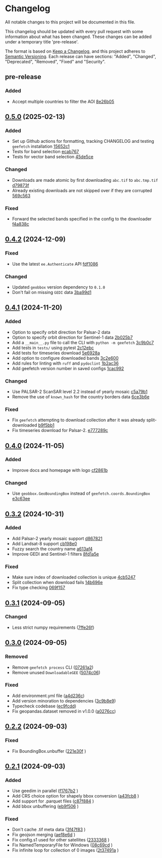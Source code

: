 # Changelog

All notable changes to this project will be documented in this file.

This changelog should be updated with every pull request with some information about what has been changed. These changes can be added under a temporary title 'pre-release'.

The format is based on [Keep a Changelog](https://keepachangelog.com/en/1.1.0/),
and this project adheres to [Semantic Versioning](https://semver.org/spec/v2.0.0.html).
Each release can have sections: "Added", "Changed", "Deprecated", "Removed", "Fixed" and "Security".

## pre-release

### Added

- Accept multiple countries to filter the AOI [8e26b05](https://github.com/gbelouze/geefetch/commit/8e26b057059fca2a7e670eb1a873c19932baa0e9)

## [0.5.0](https://github.com/gbelouze/geefetch/compare/v0.5.0...v0.4.2) (2025-02-13)

### Added

- Set up Github actions for formatting, tracking CHANGELOG and testing `geefetch` installation [15652c1](https://github.com/gbelouze/geefetch/commit/15652c1c6bb4ac4415cd23c76437510824addb9c)
- Tests for band selection [ecab767](https://github.com/gbelouze/geefetch/commit/ecab767270f446c11e72a73d79fe68f2db1791dc)
- Tests for vector band selection [45de5ce](https://github.com/gbelouze/geefetch/commit/45de5ce0b7781950a3750795b25f7c56c7cd0a4e)

### Changed

- Downloads are made atomic by first downloading `abc.tif` to `abc.tmp.tif` [d79873f](https://github.com/gbelouze/geefetch/commit/d79873fe5932d7f291673f6da2c3cd55950bfa4e)
- Already existing downloads are not skipped over if they are corrupted [569c563](https://github.com/gbelouze/geefetch/commit/569c563692d4d6880122ace47f5e81c0af36885a)

### Fixed

- Forward the selected bands specified in the config to the downloader [f4a838c](https://github.com/gbelouze/geefetch/commit/f4a838ced47994ead899e8b5e8bd8104ea5e24c7)

## [0.4.2](https://github.com/gbelouze/geefetch/compare/v0.4.2...v0.4.1) (2024-12-09)

### Fixed

- Use the latest `ee.Authenticate` API [fdf1086](https://github.com/gbelouze/geefetch/commit/fdf1086d48aaa71f41f368385c5ab08fc93b40d9)

### Changed

- Updated `geobbox` version dependency to `0.1.0`
- Don't fail on missing `GEDI` data [3ba99d1](https://github.com/gbelouze/geefetch/commit/3ba99d176136db50437ba0f68697b1872305dfb7)

## [0.4.1](https://github.com/gbelouze/geefetch/compare/v0.4.1...v0.4.0) (2024-11-20)

### Added

- Option to specify orbit direction for Palsar-2 data
- Option to specify orbit direction for Sentinel-1 data [2b025b7](https://github.com/gbelouze/geefetch/commit/2b025b74474be5803895b9cb4d8497f587128923)
- Add a `__main__.py` file to call the CLI with `python -m geefetch` [3c9b0c7](https://github.com/gbelouze/geefetch/commit/3c9b0c74833353dd8e048b59dd244f57ef89034b)
- Add tests in `tests/` using pytest [2c12ebc](https://github.com/gbelouze/geefetch/commit/2c12ebc261617f864e7f8a996fd0725d2d46c731)
- Add tests for timeseries download [5e6928a](https://github.com/gbelouze/geefetch/commit/5e6928a49e61a580985e4180b258874e5e9324d4)
- Add option to configure downloaded bands [3c2e600](https://github.com/gbelouze/geefetch/commit/3c2e600da02aa98be5ebc0b4c4630d2708cd7f70)
- Add rules for linting with `ruff` and `pydoclint` [1b2ac36](https://github.com/gbelouze/geefetch/commit/1b2ac36bac64aa0c1dedb8beaa087559cd52d9fe)
- Add geefetch version number in saved configs [1cac992](https://github.com/gbelouze/geefetch/commit/1cac992559fcd6f27ca7f1cd29f594421bc11b29)

### Changed

- Use PALSAR-2 ScanSAR level 2.2 instead of yearly mosaic [c5a79b1](https://github.com/gbelouze/geefetch/commit/c5a79b10f00e6b7706bf439b5016c2b8fbee39e8)
- Remove the use of `known_hash` for the country borders data [6ce3b6e](https://github.com/gbelouze/geefetch/commit/6ce3b6ee0049e6d5d3cf75f3f6164f82ff886d28)

### Fixed

- Fix `geefetch` attempting to download collection after it was already split-downloaded [b9f5bb1](https://github.com/gbelouze/geefetch/commit/b9f5bb12d4caaf073bd69e50e36e48809966f3ad)
- Fix timeseries download for Palsar-2. [e777289c](https://github.com/gbelouze/geefetch/commit/e777289cc22f1d7551533abc2675e2747d51a8bd)

## [0.4.0](https://github.com/gbelouze/geefetch/compare/v0.4.0...v0.3.2) (2024-11-05)

### Added

- Improve docs and homepage with logo [cf2861b](https://github.com/gbelouze/geefetch/commit/cf2861b6b5b71d0b33db2588045d147377a8dfa0)

### Changed

- Use `geobbox.GeoBoundingBox` instead of `geefetch.coords.BoundingBox` [e3c63ee](https://github.com/gbelouze/geefetch/commit/e3c63eef981bf3e79a7786f8bbf31dd53f5626b7)

## [0.3.2](https://github.com/gbelouze/geefetch/compare/v0.3.2...v0.3.1) (2024-10-31)

### Added

- Add Palsar-2 yearly mosaic support [d867821](https://github.com/gbelouze/geefetch/commit/d867821e0b6379044e59d08538289ff0cd922974)
- Add Landsat-8 support [cb198e0](https://github.com/gbelouze/geefetch/commit/cb198e09e729cf367933c3bedad6653e5693712f)
- Fuzzy search the country name [a613af4](https://github.com/gbelouze/geefetch/commit/a613af46bf87df1951bd3496638a041160f46143)
- Improve GEDI and Sentinel-1 filters [8fd1a5e](https://github.com/gbelouze/geefetch/commit/8fd1a5ebc8d231c3a05e1d8f160936ffadd1b302)

### Fixed

- Make sure index of downloaded collection is unique [4cb5247](https://github.com/gbelouze/geefetch/commit/4cb5247c1d7fc3406b5dc7259fe46b85853b1ed3)
- Split collection when download fails [14b696e](https://github.com/gbelouze/geefetch/commit/14b696e4e0d175d44e4065617a41ad139ec805bf)
- Fix type checking [069f157](https://github.com/gbelouze/geefetch/commit/069f1574a0e1508594555f058645b7072adb5158)

## [0.3.1](https://github.com/gbelouze/geefetch/compare/v0.3.1...v0.3.0) (2024-09-05)

### Changed

- Less strict numpy requirements ([7ffe26f](https://github.com/gbelouze/geefetch/commit/7ffe26f8ca7fd74a97805d9fc49d1a84cdf98f2a))

## [0.3.0](https://github.com/gbelouze/geefetch/compare/v0.3.0...v0.2.2) (2024-09-05)

### Removed

- Remove `geefetch process` CLI ([07261a2](https://github.com/gbelouze/geefetch/commit/07261a2e74134af7d8be1ef6606f03a3c5479436))
- Remove unused `DownloadableGEE` ([5074c06](https://github.com/gbelouze/geefetch/commit/5074c0622a5a5e3c2658dd1c28a6ade312c54ee4))

### Fixed

- Add environment.yml file ([a4d236c](https://github.com/gbelouze/geefetch/commit/a4d236c8b9a72e7f7b44c36303de684b1a45da0a))
- Add version minoration to dependencies ([3c9b8e9](https://github.com/gbelouze/geefetch/commit/3c9b8e9fa703b3cf56d36bf5be2a5d0d0e4bd976))
- Typecheck codebase ([ec9fcdd](https://github.com/gbelouze/geefetch/commit/ec9fcdd3a7bdd347192b7fbfabc32f96cd44b75b))
- Fix geopandas.dataset removed in v1.0.0 ([a0276cc](https://github.com/gbelouze/geefetch/commit/ec9fcdd3a7bdd347192b7fbfabc32f96cd44b75b))

## [0.2.2](https://github.com/gbelouze/geefetch/compare/v0.2.2...v0.2.1) (2024-09-03)

### Fixed

- Fix BoundingBox.unbuffer ([221e30f](https://github.com/gbelouze/geefetch/commit/221e30fd66d09783503ccb7b758ce526c10984db) )

## [0.2.1](https://github.com/gbelouze/geefetch/compare/v0.2.1...0.2.0) (2024-09-03)

### Added

- Use geedim in parallel ([f1767b2](https://github.com/gbelouze/geefetch/commit/f1767b2bc98fbccc6008f4dfe6d73b8029999d79) )
- Add CRS choice option for shapely bbox conversion ([a43fcb8](https://github.com/gbelouze/geefetch/commit/a43fcb81d24dd0010421ae0144a55368b7332764) )
- Add support for .parquet files ([c87f884](https://github.com/gbelouze/geefetch/commit/c87f88469568f6f34a5445ea09408597be138e29) )
- Add bbox unbuffering ([eb9f506](https://github.com/gbelouze/geefetch/commit/eb9f506fbd82bb713d37969bb2dddb4568f0e507) )

### Fixed

- Don't cache .tif meta data ([3f47f83](https://github.com/gbelouze/geefetch/commit/3f47f8368f2ac0393f5fc436259d9b4f8b598b2c) )
- Fix geojson merging ([aef8e6d](https://github.com/gbelouze/geefetch/commit/aef8e6dfc3f0cf855015d7b263fa42f11cf02c83) )
- Fix config.s1 used for other satellites ([2333368](https://github.com/gbelouze/geefetch/commit/2333368d570689684e27f4d7fe9acaa0fb892a4f) )
- Fix NamedTemporaryFile for Windows ([08c69cd](https://github.com/gbelouze/geefetch/commit/08c69cd0fa8238686a1ee81c02d686e370a71e64) )
- Fix infinite loop for collection of 0 images ([2t37491a](https://github.com/gbelouze/geefetch/commit/237491af7b4f742be7db2dc2d445cb83a670c837) )
